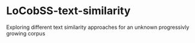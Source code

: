 # LoCobSS-text-similarity
Exploring different text similarity approaches for an unknown progressivly growing corpus
